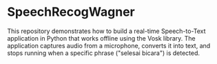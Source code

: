 # SpeechRecogWagner
This repository demonstrates how to build a real-time Speech-to-Text application in Python that works offline using the Vosk library. The application captures audio from a microphone, converts it into text, and stops running when a specific phrase ("selesai bicara") is detected.
